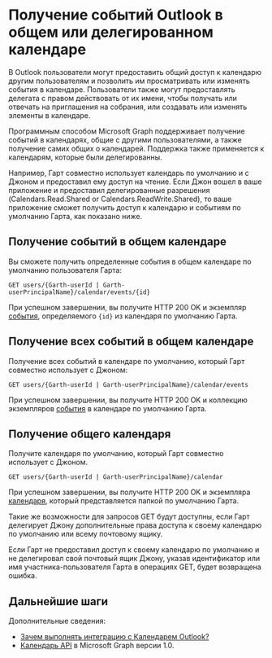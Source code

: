 # <a name="get-outlook-events-in-a-shared-or-delegated-calendar"></a>Получение событий Outlook в общем или делегированном календаре

В Outlook пользователи могут предоставить общий доступ к календарю другим пользователям и позволить им просматривать или изменять события в календаре. Пользователи также могут предоставлять делегата с  правом действовать от их имени, чтобы получать или отвечать на приглашения на собрания, или создавать или изменять элементы в календаре.

Программным способом Microsoft Graph поддерживает получение событий в календарях, общие с другими пользователями, а также получение самих общих о календарей. Поддержка также применяется к календарям, которые были делегированны.

Например, Гарт совместно использует календарь по умолчанию и с Джоном и предоставил ему доступ на чтение. Если Джон вошел в ваше приложение и предоставил делегированные разрешения (Calendars.Read.Shared or Calendars.ReadWrite.Shared), то ваше приложение сможет получить доступ к календарю и событиям по умолчанию Гарта, как показано ниже.

## <a name="get-an-event-in-the-shared-calendar"></a>Получение событий в общем календаре

Вы сможете получить  определенные события в общем календаре  по умолчанию пользователя Гарта:

<!-- { "blockType": "ignored" } -->
```http
GET users/{Garth-userId | Garth-userPrincipalName}/calendar/events/{id}
```

При успешном завершении, вы получите HTTP 200 OK и экземпляр [события](../api-reference/v1.0/resources/event.md), определяемого `{id}` из календаря по умолчанию Гарта.

## <a name="get-all-the-events-in-the-shared-calendar"></a>Получение всех событий в общем календаре

Получение всех событий в календаре по умолчанию, который Гарт совместно использует с Джоном:

<!-- { "blockType": "ignored" } -->
```http
GET users/{Garth-userId | Garth-userPrincipalName}/calendar/events
```

При успешном завершении, вы получите HTTP 200 OK и коллекцию экземпляров [события](../api-reference/v1.0/resources/event.md) в календаре по умолчанию Гарта.

## <a name="get-the-shared-calendar"></a>Получение общего календаря

Получите календаря по умолчанию, который Гарт совместно использует с Джоном.

<!-- { "blockType": "ignored" } -->
```http
GET users/{Garth-userId | Garth-userPrincipalName}/calendar
```

При успешном завершении, вы получите HTTP 200 OK и экземпляра [календаря](../api-reference/v1.0/resources/calendar.md), который представляется папкой по умолчанию Гарта.

Такие же возможности для запросов GET будут доступны, если Гарт делегирует Джону дополнительные права доступа к своему календарю по умолчанию или всему почтовому ящику.

Если Гарт не предоставил доступ к своему календарю по умолчанию и не делегировал свой почтовый ящик Джону, указав идентификатор или имя участника-пользователя  Гарта в операциях GET, будет возвращена ошибка. 


## <a name="next-steps"></a>Дальнейшие шаги

Дополнительные сведения:

- [Зачем выполнять интеграцию с Календарем Outlook?](outlook-calendar-concept-overview.md)
-  [Календарь API](../api-reference/v1.0/resources/calendar.md) в Microsoft Graph версии 1.0.